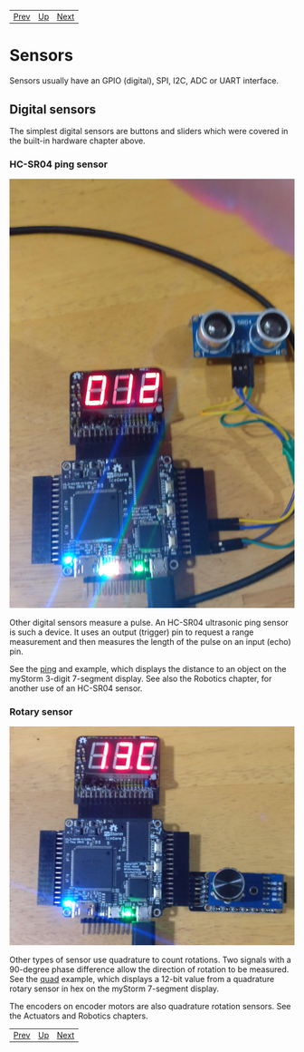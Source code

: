 |                        |                        |                        |
|------------------------|------------------------|------------------------|
|[Prev](../PicoSoC/PicoSoC.html)|[Up](..) |[Next](../StorageDevices/StorageDevices.html)|

# Sensors

Sensors usually have an GPIO (digital), SPI, I2C, ADC or UART interface.

## Digital sensors

The simplest digital sensors are buttons and sliders which were covered in the built-in hardware chapter above.

### HC-SR04 ping sensor

![Ping Sensor][img2]

Other digital sensors measure a pulse. An HC-SR04 ultrasonic ping sensor is such a device. It uses an output (trigger) pin to request a range measurement and then measures the length of the pulse on an input (echo) pin.

See the [ping][] and example, which displays the distance to an object on the myStorm 3-digit 7-segment display. 
See also the Robotics chapter, for another use of an HC-SR04 sensor.

[img2]:									./PingSensor.jpg "Ping Sensor"
[ping]:									https://github.com/lawrie/blackicemxbook/tree/master/examples/sensors/ping


### Rotary sensor

![Rotary Sensor][img3]

Other types of sensor use quadrature to count rotations. Two signals with a 90-degree phase difference allow the direction of rotation to be measured. See the [quad][] example, which displays a 12-bit value from a quadrature rotary sensor in hex on the myStorm 7-segment display.

The encoders on encoder motors are also quadrature rotation sensors. See the Actuators and Robotics chapters.

[quad]:									https://github.com/lawrie/blackicemxbook/tree/master/examples/sensors/quad
[img3]:									./RotarySensor.jpg "Rotary Sensor"

|                        |                        |                        |
|------------------------|------------------------|------------------------|
|[Prev](../PicoSoC/PicoSoC.html)|[Up](..) |[Next](../StorageDevices/StorageDevices.html)|
